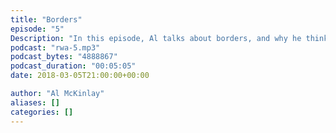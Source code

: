 ```yaml
---
title: "Borders"
episode: "5"
Description: "In this episode, Al talks about borders, and why he thinks they are unfair."
podcast: "rwa-5.mp3"
podcast_bytes: "4888867"
podcast_duration: "00:05:05"
date: 2018-03-05T21:00:00+00:00

author: "Al McKinlay"
aliases: []
categories: []
---
```

